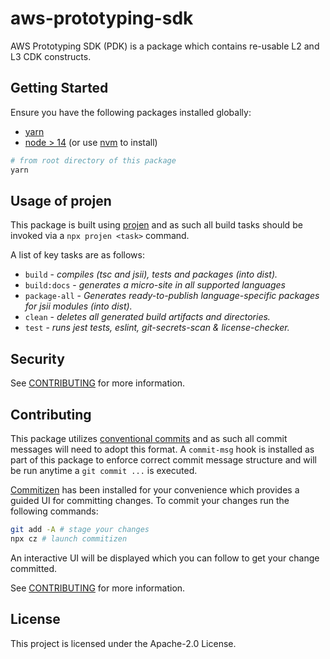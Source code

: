 # aws-prototyping-sdk

AWS Prototyping SDK (PDK) is a package which contains re-usable L2 and L3 CDK constructs.

## Getting Started

Ensure you have the following packages installed globally:

* [yarn](https://classic.yarnpkg.com/lang/en/docs/install/#mac-stable)
* [node > 14](https://nodejs.org/en/download/package-manager/) (or use [nvm](https://github.com/nvm-sh/nvm#installing-and-updating) to install)

```bash
# from root directory of this package
yarn
```

## Usage of projen

This package is built using [projen](https://github.com/projen/projen) and as such all build tasks should be invoked
via a `npx projen <task>` command.

A list of key tasks are as follows:

* `build` - *compiles (tsc and jsii), tests and packages (into dist).*
* `build:docs` - *generates a micro-site in all supported languages*
* `package-all` - *Generates ready-to-publish language-specific packages for jsii modules (into dist).*
* `clean` - *deletes all generated build artifacts and directories.*
* `test` - *runs jest tests, eslint, git-secrets-scan & license-checker.*

## Security

See [CONTRIBUTING](CONTRIBUTING.md#security-issue-notifications) for more information.

## Contributing

This package utilizes [conventional commits](https://www.conventionalcommits.org/en/v1.0.0/) and as such all
commit messages will need to adopt this format. A `commit-msg` hook is installed as part of this package to
enforce correct commit message structure and will be run anytime a `git commit ...` is executed.

[Commitizen](https://github.com/commitizen/cz-cli) has been installed for your convenience which provides a guided UI
for committing changes. To commit your changes run the following commands:

```bash
git add -A # stage your changes
npx cz # launch commitizen
```

An interactive UI will be displayed which you can follow to get your change committed.

See [CONTRIBUTING](CONTRIBUTING.md) for more information.

## License

This project is licensed under the Apache-2.0 License.
